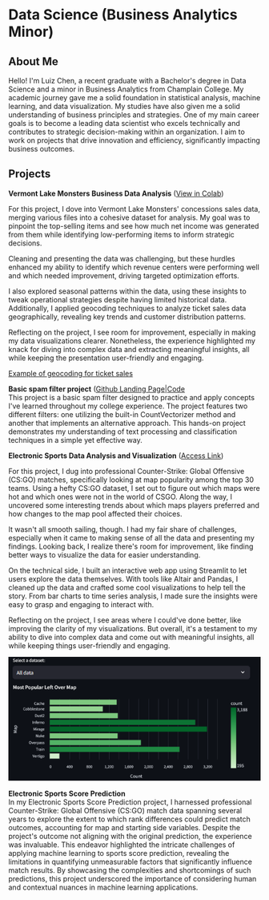 # Data Science (Business Analytics Minor)

## About Me
Hello! I'm Luiz Chen, a recent graduate with a Bachelor's degree in Data Science and a minor in Business Analytics from Champlain College. My academic journey gave me a solid foundation in statistical analysis, machine learning, and data visualization. My studies have also given me a solid understanding of business principles and strategies. One of my main career goals is to become a leading data scientist who excels technically and contributes to strategic decision-making within an organization. I aim to work on projects that drive innovation and efficiency, significantly impacting business outcomes.

## Projects
**Vermont Lake Monsters Business Data Analysis** ([View in Colab](https://colab.research.google.com/drive/1oq9r6YTVKxWudT-YAbd7TB-pR8CQk_tw?usp=sharing))      

For this project, I dove into Vermont Lake Monsters' concessions sales data, merging various files into a cohesive dataset for analysis. My goal was to pinpoint the top-selling items and see how much net income was generated from them while identifying low-performing items to inform strategic decisions.

Cleaning and presenting the data was challenging, but these hurdles enhanced my ability to identify which revenue centers were performing well and which needed improvement, driving targeted optimization efforts.

I also explored seasonal patterns within the data, using these insights to tweak operational strategies despite having limited historical data. Additionally, I applied geocoding techniques to analyze ticket sales data geographically, revealing key trends and customer distribution patterns.

Reflecting on the project, I see room for improvement, especially in making my data visualizations clearer. Nonetheless, the experience highlighted my knack for diving into complex data and extracting meaningful insights, all while keeping the presentation user-friendly and engaging.

[Example of geocoding for ticket sales](https://vtlm.tiiny.site/)


**Basic spam filter project** ([Github Landing Page](https://github.com/ChenLuiz/basic_spam_filter)|[Code](https://github.com/ChenLuiz/basic_spam_filter/blob/main/spam_filter.ipynb)      
This project is a basic spam filter designed to practice and apply concepts I've learned throughout my college experience. The project features two different filters: one utilizing the built-in CountVectorizer method and another that implements an alternative approach. This hands-on project demonstrates my understanding of text processing and classification techniques in a simple yet effective way.


**Electronic Sports Data Analysis and Visualization** ([Access Link](https://chenluiz-data-visualizations.streamlit.app/))

For this project, I dug into professional Counter-Strike: Global Offensive (CS:GO) matches, specifically looking at map popularity among the top 30 teams. Using a hefty CS:GO dataset, I set out to figure out which maps were hot and which ones were not in the world of CSGO. Along the way, I uncovered some interesting trends about which maps players preferred and how changes to the map pool affected their choices.

It wasn't all smooth sailing, though. I had my fair share of challenges, especially when it came to making sense of all the data and presenting my findings. Looking back, I realize there's room for improvement, like finding better ways to visualize the data for easier understanding.

On the technical side, I built an interactive web app using Streamlit to let users explore the data themselves. With tools like Altair and Pandas, I cleaned up the data and crafted some cool visualizations to help tell the story. From bar charts to time series analysis, I made sure the insights were easy to grasp and engaging to interact with.

Reflecting on the project, I see areas where I could've done better, like improving the clarity of my visualizations. But overall, it's a testament to my ability to dive into complex data and come out with meaningful insights, all while keeping things user-friendly and engaging.
       
![Example of Data Visualization](/assets/canvas.png)


**Electronic Sports Score Prediction**     
In my Electronic Sports Score Prediction project, I harnessed professional Counter-Strike: Global Offensive (CS:GO) match data spanning several years to explore the extent to which rank differences could predict match outcomes, accounting for map and starting side variables. Despite the project's outcome not aligning with the original prediction, the experience was invaluable. This endeavor highlighted the intricate challenges of applying machine learning to sports score prediction, revealing the limitations in quantifying unmeasurable factors that significantly influence match results. By showcasing the complexities and shortcomings of such predictions, this project underscored the importance of considering human and contextual nuances in machine learning applications.
